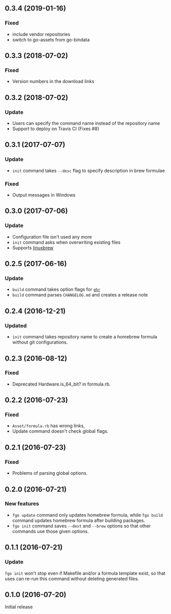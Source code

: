 ## 0.3.4 (2019-01-16)
### Fixed
- include vendor repositories 
- switch to go-assets from go-bindata


## 0.3.3 (2018-07-02)
### Fixed
- Version numbers in the download links


## 0.3.2 (2018-07-02)
### Update 
- Users can specify the command name instead of the repository name
- Support to deploy on Travis CI (Fixes #8)


## 0.3.1 (2017-07-07)
### Update
- `init` command takes `--desc` flag to specify description in brew formulae

### Fixed
- Output messages in Windows


## 0.3.0 (2017-07-06)
### Update
- Configuration file isn't used any more
- `init` command asks when overwriting existing files
- Supports [linuxbrew](http://linuxbrew.sh/)


## 0.2.5 (2017-06-16)
### Update
- `build` command takes option flags for [`ghr`](http://tcnksm.github.io/ghr/)
- `build` command parses `CHANGELOG.md` and creates a release note


## 0.2.4 (2016-12-21)
### Updated
- `init` command takes repository name to create a homebrew formula without git configurations.


## 0.2.3 (2016-08-12)
### Fixed
- Deprecated Hardware.is_64_bit? in formula.rb.


## 0.2.2 (2016-07-23)
### Fixed
- `Asset/formula.rb` has wrong links,
- Update command doesn't check global flags.


## 0.2.1 (2016-07-23)
### Fixed
- Problems of parsing global options.


## 0.2.0 (2016-07-21)
### New features
- `fgo update` command only updates homebrew formula,
  while `fgo build` command updates homebrew formula after building packages.
- `fgo init` command saves `--dest` and `--brew` options
  so that other commands use those given options.


## 0.1.1 (2016-07-21)
### Update
`fgo init` won't stop even if Makefile and/or a formula template exist,
so that uses can re-run this command without deleting generated files.


## 0.1.0 (2016-07-20)
Initial release
